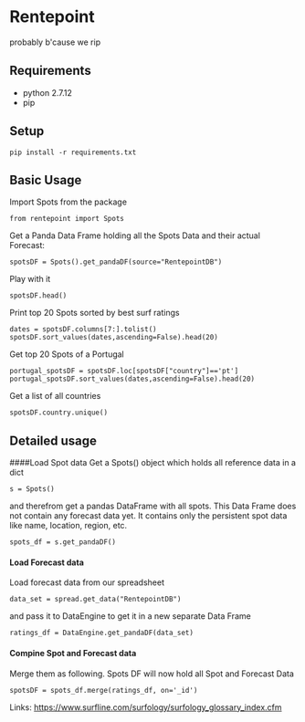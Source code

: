# Rentepoint
probably b'cause we rip
## Requirements
* python 2.7.12
* pip

## Setup

~~~
pip install -r requirements.txt
~~~

## Basic Usage
Import Spots from the package
~~~
from rentepoint import Spots
~~~

Get a Panda Data Frame holding all the Spots Data and their actual Forecast:
~~~
spotsDF = Spots().get_pandaDF(source="RentepointDB")
~~~

Play with it 
~~~
spotsDF.head()
~~~

Print top 20 Spots sorted by best surf ratings
~~~
dates = spotsDF.columns[7:].tolist()
spotsDF.sort_values(dates,ascending=False).head(20)
~~~

Get top 20 Spots of a Portugal
~~~
portugal_spotsDF = spotsDF.loc[spotsDF["country"]=='pt']
portugal_spotsDF.sort_values(dates,ascending=False).head(20)
~~~

Get a list of all countries
~~~
spotsDF.country.unique()
~~~




## Detailed usage 
####Load Spot data 
Get a Spots() object which holds all reference data in a dict
~~~
s = Spots()
~~~
and therefrom get a pandas DataFrame with all spots. 
This Data Frame does not contain any forecast data yet.
It contains only the persistent spot data like name, location, region, etc.
~~~
spots_df = s.get_pandaDF()
~~~

#### Load Forecast data

Load forecast data from our spreadsheet
~~~
data_set = spread.get_data("RentepointDB")
~~~
and pass it to DataEngine to get it in a new separate Data Frame
~~~
ratings_df = DataEngine.get_pandaDF(data_set)
~~~

#### Compine Spot and Forecast data 

Merge them as following. Spots DF will now hold all Spot and Forecast Data
~~~
spotsDF = spots_df.merge(ratings_df, on='_id')
~~~




Links:
https://www.surfline.com/surfology/surfology_glossary_index.cfm
